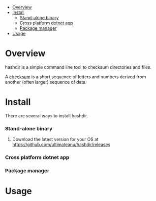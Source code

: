 - [Overview](#overview)
- [Install](#install)
    + [Stand-alone binary](#stand-alone-binary)
    + [Cross platform dotnet app](#cross-platform-dotnet-app)
    + [Package manager](#package-manager)
- [Usage](#usage)
    
# Overview
hashdir is a simple command line tool to checksum directories and files.

A [checksum](https://en.wikipedia.org/wiki/Checksum) is a short sequence of letters and numbers derived from another (often larger) sequence of data.

    
# Install
There are several ways to install hashdir.

### Stand-alone binary
  1) Download the latest version for your OS at https://github.com/ultimateanu/hashdir/releases
### Cross platform dotnet app
### Package manager

# Usage
